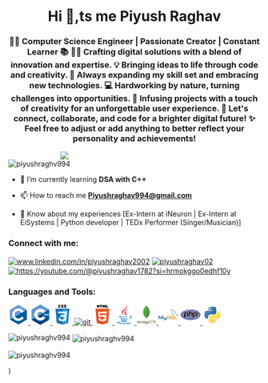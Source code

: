 

<h1 align="center">Hi 👋,ts me Piyush Raghav</h1>
<h3 align="center">👩‍💻 Computer Science Engineer | Passionate Creator | Constant Learner 📚 👨‍💻 Crafting digital solutions with a blend of innovation and expertise. 💡 Bringing ideas to life through code and creativity. 🌱 Always expanding my skill set and embracing new technologies. 💻 Hardworking by nature, turning challenges into opportunities. 🎨 Infusing projects with a touch of creativity for an unforgettable user experience. 🌟 Let's connect, collaborate, and code for a brighter digital future! ✨ Feel free to adjust or add anything to better reflect your personality and achievements!</h3>
<img align="right" alt"coding" width="400" src="https://cdna.artstation.com/p/assets/images/images/028/102/058/original/pixel-jeff-matrix-s.gif?1593487263">

<p align="left"> <img src="https://komarev.com/ghpvc/?username=piyushraghv994&label=Profile%20views&color=0e75b6&style=flat" alt="piyushraghv994" /> </p>

- 🌱 I’m currently learning **DSA with C++**

- 📫 How to reach me **Piyushraghav994@gmail.com**

- 📄 Know about my experiences [Ex-Intern at iNeuron | Ex-Intern at EiSystems | Python developer | TEDx Performer (Singer/Musician)]

<h3 align="left">Connect with me:</h3>
<p align="left">
<a href="https://linkedin.com/in/www.linkedin.com/in/piyushraghav2002" target="blank"><img align="center" src="https://raw.githubusercontent.com/rahuldkjain/github-profile-readme-generator/master/src/images/icons/Social/linked-in-alt.svg" alt="www.linkedin.com/in/piyushraghav2002" height="30" width="40" /></a>
<a href="https://instagram.com/piyushraghav02" target="blank"><img align="center" src="https://raw.githubusercontent.com/rahuldkjain/github-profile-readme-generator/master/src/images/icons/Social/instagram.svg" alt="piyushraghav02" height="30" width="40" /></a>
<a href="https://www.youtube.com/c/https://youtube.com/@piyushraghav1782?si=hrmokggo0edhf10y" target="blank"><img align="center" src="https://raw.githubusercontent.com/rahuldkjain/github-profile-readme-generator/master/src/images/icons/Social/youtube.svg" alt="https://youtube.com/@piyushraghav1782?si=hrmokggo0edhf10y" height="30" width="40" /></a>
</p>

<h3 align="left">Languages and Tools:</h3>
<p align="left"> <a href="https://www.cprogramming.com/" target="_blank" rel="noreferrer"> <img src="https://raw.githubusercontent.com/devicons/devicon/master/icons/c/c-original.svg" alt="c" width="40" height="40"/> </a> <a href="https://www.w3schools.com/cpp/" target="_blank" rel="noreferrer"> <img src="https://raw.githubusercontent.com/devicons/devicon/master/icons/cplusplus/cplusplus-original.svg" alt="cplusplus" width="40" height="40"/> </a> <a href="https://www.w3schools.com/css/" target="_blank" rel="noreferrer"> <img src="https://raw.githubusercontent.com/devicons/devicon/master/icons/css3/css3-original-wordmark.svg" alt="css3" width="40" height="40"/> </a> <a href="https://git-scm.com/" target="_blank" rel="noreferrer"> <img src="https://www.vectorlogo.zone/logos/git-scm/git-scm-icon.svg" alt="git" width="40" height="40"/> </a> <a href="https://www.w3.org/html/" target="_blank" rel="noreferrer"> <img src="https://raw.githubusercontent.com/devicons/devicon/master/icons/html5/html5-original-wordmark.svg" alt="html5" width="40" height="40"/> </a> <a href="https://www.java.com" target="_blank" rel="noreferrer"> <img src="https://raw.githubusercontent.com/devicons/devicon/master/icons/java/java-original.svg" alt="java" width="40" height="40"/> </a> <a href="https://www.mongodb.com/" target="_blank" rel="noreferrer"> <img src="https://raw.githubusercontent.com/devicons/devicon/master/icons/mongodb/mongodb-original-wordmark.svg" alt="mongodb" width="40" height="40"/> </a> <a href="https://www.mysql.com/" target="_blank" rel="noreferrer"> <img src="https://raw.githubusercontent.com/devicons/devicon/master/icons/mysql/mysql-original-wordmark.svg" alt="mysql" width="40" height="40"/> </a> <a href="https://www.php.net" target="_blank" rel="noreferrer"> <img src="https://raw.githubusercontent.com/devicons/devicon/master/icons/php/php-original.svg" alt="php" width="40" height="40"/> </a> <a href="https://www.python.org" target="_blank" rel="noreferrer"> <img src="https://raw.githubusercontent.com/devicons/devicon/master/icons/python/python-original.svg" alt="python" width="40" height="40"/> </a> </p>

<p><img align="left" src="https://github-readme-stats.vercel.app/api/top-langs?username=piyushraghv994&show_icons=true&locale=en&layout=compact" alt="piyushraghv994" /></p>

<p>&nbsp;<img align="center" src="https://github-readme-stats.vercel.app/api?username=piyushraghv994&show_icons=true&locale=en" alt="piyushraghv994" /></p>

<p><img align="center" src="https://github-readme-streak-stats.herokuapp.com/?user=piyushraghv994&" alt="piyushraghv994" /></p>
)
